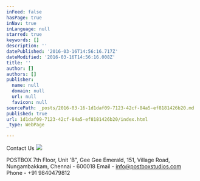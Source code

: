 ```yaml
---
inFeed: false
hasPage: true
inNav: true
inLanguage: null
starred: true
keywords: []
description: ''
datePublished: '2016-03-16T14:56:16.717Z'
dateModified: '2016-03-16T14:56:16.008Z'
title: ''
author: []
authors: []
publisher:
  name: null
  domain: null
  url: null
  favicon: null
sourcePath: _posts/2016-03-16-1d1daf09-7123-42cf-84a5-ef8181426b20.md
published: true
url: 1d1daf09-7123-42cf-84a5-ef8181426b20/index.html
_type: WebPage

---
```

Contact Us
![](https://the-grid-user-content.s3-us-west-2.amazonaws.com/f5eaab7e-880e-411d-9356-b75784af775f.png)

POSTBOX                                                                                                                                       7th Floor, Unit 'B", Gee Gee Emerald,                                                                              151, Village Road,                                                                                           Nungambakkam, Chennai - 600018                                                                       Email - info@postboxstudios.com                                                                         Phone -  +91 9840479812